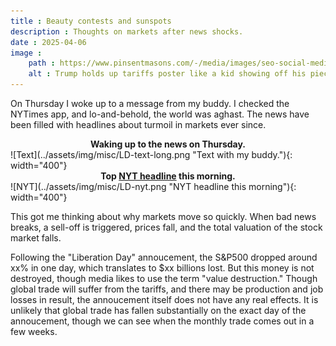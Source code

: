 ```yaml
---
title : Beauty contests and sunspots
description : Thoughts on markets after news shocks.
date : 2025-04-06
image :
    path : https://www.pinsentmasons.com/-/media/images/seo-social-media/editorial-use-only/uncategorised/trump-and-reciprocal-tariffs-board_digital---seosocialeditorial-image.jpg?h=630&w=1200&rev=6dc4d2243b654f65ab57c7d250c1de8d&hash=E73CBCF4AB7C623456C13FBACB6F696F
    alt : Trump holds up tariffs poster like a kid showing off his piece-of-shit school project.
---
```


On Thursday I woke up to a message from my buddy. I checked the NYTimes app, and lo-and-behold, the world was aghast. The news have been filled with headlines about turmoil in markets ever since.

<center><b>Waking up to the news on Thursday.</b></center>
![Text](../assets/img/misc/LD-text-long.png "Text with my buddy."){: width="400"}

<center><b>Top <a href="https://www.nytimes.com/live/2025/04/07/business/trump-tariffs-stock-market">NYT headline</a> this morning.</b></center>
![NYT](../assets/img/misc/LD-nyt.png "NYT headline this morning"){: width="400"}

This got me thinking about why markets move so quickly. When bad news breaks, a sell-off is triggered, prices fall, and the total valuation of the stock market falls.

Following the "Liberation Day" annoucement, the S&P500 dropped around xx% in one day, which translates to $xx billions lost. But this money is not destroyed, though media likes to use the term "value destruction." Though global trade will suffer from the tariffs, and there may be production and job losses in result, the annoucement itself does not have any real effects. It is unlikely that global trade has fallen substantially on the exact day of the annoucement, though we can see when the monthly trade comes out in a few weeks.